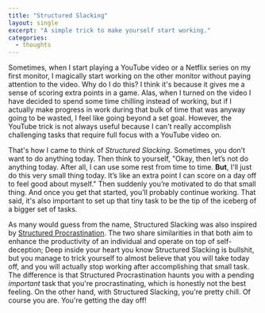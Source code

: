 ```yaml
---
title: "Structured Slacking"
layout: single
excerpt: "A simple trick to make yourself start working."
categories:
  - thoughts
---
```


Sometimes, when I start playing a YouTube video or a Netflix series on my first monitor, I magically start working on the other monitor without paying attention to the video.
Why do I do this?
I think it's because it gives me a sense of scoring extra points in a game.
Alas, when I turned on the video I have decided to spend some time chilling instead of working, but if I actually make progress in work during that bulk of time that was anyway going to be wasted, I feel like going beyond a set goal.
However, the YouTube trick is not always useful because I can't really accomplish challenging tasks that require full focus with a YouTube video on.

That's how I came to think of *Structured Slacking*.
Sometimes, you don’t want to do anything today.
Then think to yourself, "Okay, then let’s not do anything today. After all, I can use some rest from time to time. **But**, I'll just do this very small thing today. It’s like an extra point I can score on a day off to feel good about myself."
Then suddenly you’re motivated to do that small thing.
And once you get that started, you’ll probably continue working.
That said, it's also important to set up that tiny task to be the tip of the iceberg of a bigger set of tasks.

As many would guess from the name, Structured Slacking was also inspired by [Structured Procrastination](https://structuredprocrastination.com/).
The two share similarities in that both aim to enhance the productivity of an individual and operate on top of self-deception; Deep inside your heart you know Structured Slacking is bullshit, but you manage to trick yourself to almost believe that you will take today off, and you will actually stop working after accomplishing that small task.
The difference is that Structured Procrastination haunts you with a pending *important* task that you're procrastinating, which is honestly not the best feeling.
On the other hand, with Structured Slacking, you're pretty chill.
Of course you are.
You're getting the day off!
